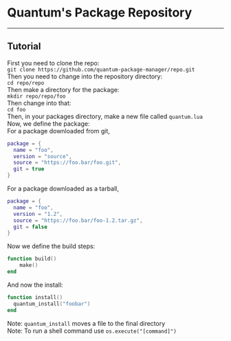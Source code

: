 # Quantum's Package Repository
------------------------------------
## Tutorial
First you need to clone the repo:<br>
`git clone https://github.com/quantum-package-manager/repo.git`<br>
Then you need to change into the repository directory:<br>
`cd repo/repo`<br>
Then make a directory for the package:<br>
`mkdir repo/repo/foo`<br>
Then change into that:<br>
`cd foo`<br>
Then, in your packages directory, make a new file called `quantum.lua`<br>
Now, we define the package:<br>
For a package downloaded from git,<br>
```lua
package = {
  name = "foo",
  version = "source",
  source = "https://foo.bar/foo.git",
  git = true
}
```
For a package downloaded as a tarball,<br>
```lua
package = {
  name = "foo",
  version = "1.2",
  source = "https://foo.bar/foo-1.2.tar.gz",
  git = false
}
```
Now we define the build steps:<br>
```lua
function build()
	make()
end
```
And now the install:<br>
```lua
function install()
  quantum_install("foobar")
end
```

Note: `quantum_install` moves a file to the final directory<br>
Note: To run a shell command use `os.execute("[command]")`<br>
